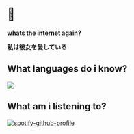 
# 💫 #

**whats the internet again?**

 **私は彼女を愛している** 

 ## What languages do i know? 
 <a href="https://github.com/marriedtopython">
 <img src ="https://skillicons.dev/icons?i=python,js,vscode,html,cpp">
 </a>
 

## What am i listening to?


 
[![spotify-github-profile](https://spotify-github-profile.kittinanx.com/api/view?uid=1x1tq3ny5zuxo56bntk0rhr6y&cover_image=true&theme=natemoo-re&show_offline=true&background_color=121212&interchange=true&bar_color=53b14f&bar_color_cover=false)](https://spotify-github-profile.kittinanx.com/api/view?uid=1x1tq3ny5zuxo56bntk0rhr6y&redirect=true)

